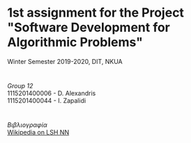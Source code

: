 # 1st assignment for the Project "Software Development for Algorithmic Problems"


Winter Semester 2019-2020, DIT, NKUA

#

*Group 12* <br>
1115201400006 - D. Alexandris<br>
1115201400044 - I. Zapalidi<br>
#

*Βιβλιογραφία*<br>
[Wikipedia on LSH NN](https://en.wikipedia.org/wiki/Locality-sensitive_hashing#LSH_algorithm_for_nearest_neighbor_search)